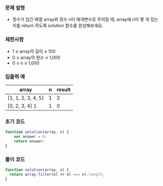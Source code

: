 ### 문제 설명

- 정수가 담긴 배열 array와 정수 n이 매개변수로 주어질 때, array에 n이 몇 개 있는 지를 return 하도록 solution 함수를 완성해보세요.

### 제한사항

- 1 ≤ array의 길이 ≤ 100
- 0 ≤ array의 원소 ≤ 1,000
- 0 ≤ n ≤ 1,000

### 입출력 예

| array | n | result |
| --- | --- | --- |
| [1, 1, 2, 3, 4, 5] | 1 | 2 |
| [0, 2, 3, 4] 1 | 1 | 0 |

### 초기 코드

```jsx
function solution(array, n) {
    var answer = 0;
    return answer;
}
```

### 풀이 코드

```jsx
function solution(array, n) {
  return array.filter(el => el === n).length;
}
```